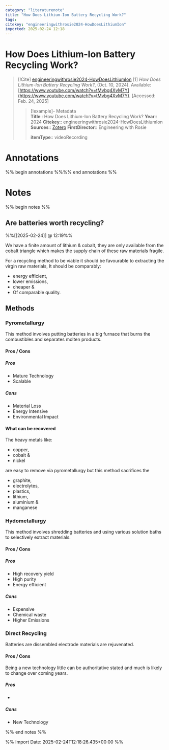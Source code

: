 ```yaml
---
category: "literaturenote"
title: "How Does Lithium-Ion Battery Recycling Work?"
tags: 
citekey: "engineeringwithrosie2024-HowDoesLithiumIon"
imported: 2025-02-24 12:18
---
```


# How Does Lithium-Ion Battery Recycling Work?


> [!Cite] [engineeringwithrosie2024-HowDoesLithiumIon](zotero://select/library/items/YPSINW8M)
> [1]  _How Does Lithium-Ion Battery Recycling Work?_, (Oct. 10, 2024). Available: [https://www.youtube.com/watch?v=tMvbg4XvM7Y](https://www.youtube.com/watch?v=tMvbg4XvM7Y). [Accessed: Feb. 24, 2025]
> > [!example]- Metadata    
> > **Title**:: How Does Lithium-Ion Battery Recycling Work?
> > **Year**:: 2024
> > **Citekey**:: engineeringwithrosie2024-HowDoesLithiumIon
> > **Sources**:: [Zotero](zotero://select/library/items/YPSINW8M)
> > **FirstDirector**:: Engineering with Rosie
> > 
> > **itemType**:: videoRecording

# Annotations

%% begin annotations %%%% end annotations %%

# Notes

%% begin notes %%

## Are batteries worth recycling?
%%[[2025-02-24]] @ 12:19%%

We have a finite amount of lithium & cobalt, they are only available from the cobalt triangle which makes the supply chain of these raw materials fragile. 

For a recycling method to be viable it should be favourable to extracting the virgin raw materials, It should be comparably:
- energy efficient,
- lower emissions,
- cheaper &
- Of comparable quality.

## Methods

### Pyrometallurgy

This method involves putting batteries in a big furnace that burns the combustibles and separates molten products.

#### Pros / Cons

##### Pros

- Mature Technology
- Scalable

##### Cons

- Material Loss
- Energy Intensive
- Environmental Impact

#### What can be recovered

The heavy metals like:

- copper, 
- cobalt & 
- nickel 

are easy to remove via pyrometallurgy but this method sacrifices the

- graphite,
- electrolytes, 
- plastics, 
- lithium, 
- aluminium & 
- manganese

### Hydometallurgy

This method involves shredding batteries and using various solution baths to selectively extract materials.

#### Pros / Cons

##### Pros
- High recovery yield
- High purity
- Energy efficient

##### Cons
- Expensive
- Chemical waste
- Higher Emissions

### Direct Recycling

Batteries are dissembled electrode materials are rejuvenated. 

#### Pros / Cons
Being a new technology little can be authoritative stated and much is likely to change over coming years.

##### Pros
- 

##### Cons
- New Technology

%% end notes %%

%% Import Date: 2025-02-24T12:18:26.435+00:00 %%

